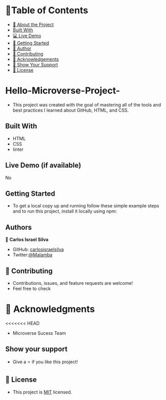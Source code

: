 # 📗Table of Contents 

- [📖 About the Project](#about-project)
- [Built With](#built-with)
- [💻 Live Demo](#lv-demo)
- [🚀 Getting Started](#gt-start)
- [👥 Author](#project-authors)
- [🤝 Contributing](#contributing)
- [🙏 Acknowledgements](#acknowledgements)
- [🙏 Show Your Support](#support)
- [📝 License](#license)


# Hello-Microverse-Project- <a name="about-project"></a> 

- This project was created with the goal of mastering all of the tools and best practices I learned about GitHub, HTML, and CSS.

## Built With <a name="built-with"></a>

- HTML
- CSS
- linter

## Live Demo (if available) <a name="lv-demo"></a>

No

## Getting Started <a name="gt-start"></a>

- To get a local copy up and running follow these simple example steps and to run this project, install it locally using npm:


## Authors <a name="project-authors"></a>

👤 **Carlos Israel Silva**

- GitHub: [carlosisraelsilva](https://github.com/carlosisraelsilva)
- Twitter:[@Malamba](https://twitter.com/cijs_)


## 🤝 Contributing <a name="contributing"></a>

- Contributions, issues, and feature requests are welcome!
- Feel free to check


# 🙏 Acknowledgments <a name="acknowledgments"></a>

<<<<<<< HEAD
- Microverse Sucess Team 


## Show your support <a name="support"></a>

- Give a ⭐️ if you like this project!


## 📝 License <a name="licence"></a>

- This project is [MIT](./LICENSE) licensed.
